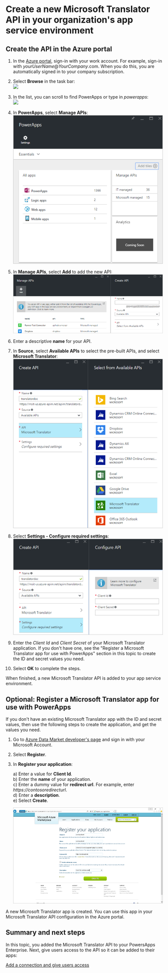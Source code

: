 <properties
	pageTitle="Add the Microsoft Translator API to PowerApps Enterprise | Microsoft Azure"
	description="Create or configure a new Microsoft Translator API in your organization's app service environment"
	services=""
    suite="powerapps"
	documentationCenter="" 
	authors="linhtranms"
	manager="dwrede"
	editor=""/>

<tags
   ms.service="powerapps"
   ms.devlang="na"
   ms.topic="article"
   ms.tgt_pltfrm="na"
   ms.workload="na" 
   ms.date="11/25/2015"
   ms.author="litran"/>

# Create a new Microsoft Translator API in your organization's app service environment

## Create the API in the Azure portal

1. In the [Azure portal](https://portal.azure.com/), sign-in with your work account. For example, sign-in with *yourUserName*@*YourCompany*.com. When you do this, you are automatically signed in to your company subscription.
 
2. Select **Browse** in the task bar:  
![][7]

3. In the list, you can scroll to find PowerApps or type in *powerapps*:  
![][8]  

4. In **PowerApps**, select **Manage APIs**:  
![Browse to registered apis][1]

5. In **Manage APIs**, select **Add** to add the new API:  
![Add API][2]

6. Enter a descriptive **name** for your API.  
	
7. In **Source**, select **Available APIs** to select the pre-built APIs, and select **Microsoft Translator**:  
![select Microsoft Translator api][3]

8. Select **Settings - Configure required settings**:  
![configure Microsoft Translator API settings][4]

9. Enter the *Client Id* and *Client Secret* of your Microsoft Translator application. If you don't have one, see the "Register a Microsoft Translator app for use with PowerApps" section in this topic to create the ID and secret values you need. 

9. Select **OK** to complete the steps.

When finished, a new Microsoft Translator API is added to your app service environment.


## Optional: Register a Microsoft Translator app for use with PowerApps

If you don't have an existing Microsoft Translator app with the ID and secret values, then use the following steps to create the application, and get the values you need. 


1. Go to [Azure Data Market developer's page][5] and sign in with your Microsoft Account. 

2. Select **Register**.

3. In **Register your application**:  

	a) Enter a value for **Client Id**.  
	b) Enter the **name** of your application.  
	c) Enter a dummy value for **redirect url**. For example, enter *https://contosoredirecturl*.  
	d) Enter a **description**.  
	e) Select **Create**.  

	![Register your application][6]

A new Microsoft Translator app is created. You can use this app in your Microsoft Translator API configuration in the Azure portal. 


## Summary and next steps
In this topic, you added the Microsoft Translator API to your PowersApps Enterprise. Next, give users access to the API so it can be added to their apps: 

[Add a connection and give users access](powerapps-manage-api-connection-user-access.md)


<!--References-->
[1]: ./media/powerapps-create-api-microsofttranslator/browse-to-registered-apis.PNG
[2]: ./media/powerapps-create-api-microsofttranslator/add-api.PNG
[3]: ./media/powerapps-create-api-microsofttranslator/select-microsofttranslator-api.PNG
[4]: ./media/powerapps-create-api-microsofttranslator/configure-microsofttranslator-api.PNG
[5]: https://datamarket.azure.com/developer/applications/
[6]: ./media/powerapps-create-api-microsofttranslator/register-your-application.PNG
[7]: ./media/powerapps-create-api-microsofttranslator/browseall.png
[8]: ./media/powerapps-create-api-microsofttranslator/allresources.png